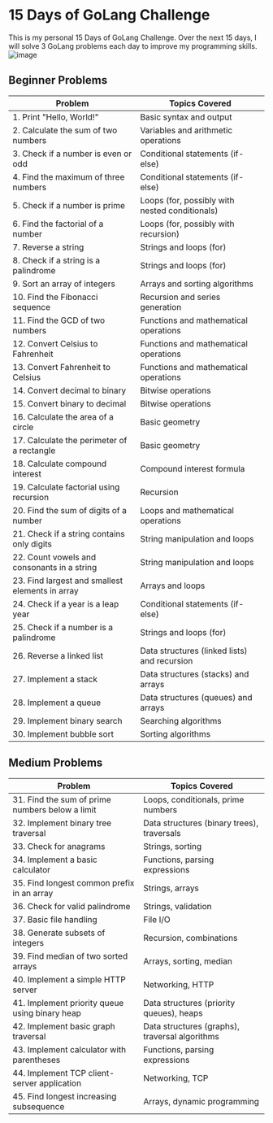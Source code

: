 # 15 Days of GoLang Challenge

This is my personal 15 Days of GoLang Challenge. Over the next 15 days, I will solve 3 GoLang problems each day to improve my programming skills.
![image](https://github.com/Varshan2003/15_days_Golang/assets/114146556/3a051cc4-58d5-4c85-8ad3-91ce5eed9995)

## Beginner Problems

| Problem                                           | Topics Covered                                     |
|---------------------------------------------------|----------------------------------------------------|
| 1. Print "Hello, World!"                          | Basic syntax and output                            |
| 2. Calculate the sum of two numbers               | Variables and arithmetic operations               |
| 3. Check if a number is even or odd               | Conditional statements (if-else)                   |
| 4. Find the maximum of three numbers              | Conditional statements (if-else)                   |
| 5. Check if a number is prime                     | Loops (for, possibly with nested conditionals)     |
| 6. Find the factorial of a number                 | Loops (for, possibly with recursion)               |
| 7. Reverse a string                               | Strings and loops (for)                            |
| 8. Check if a string is a palindrome              | Strings and loops (for)                            |
| 9. Sort an array of integers                      | Arrays and sorting algorithms                      |
| 10. Find the Fibonacci sequence                   | Recursion and series generation                    |
| 11. Find the GCD of two numbers                   | Functions and mathematical operations              |
| 12. Convert Celsius to Fahrenheit                 | Functions and mathematical operations              |
| 13. Convert Fahrenheit to Celsius                 | Functions and mathematical operations              |
| 14. Convert decimal to binary                     | Bitwise operations                                 |
| 15. Convert binary to decimal                     | Bitwise operations                                 |
| 16. Calculate the area of a circle                | Basic geometry                                     |
| 17. Calculate the perimeter of a rectangle        | Basic geometry                                     |
| 18. Calculate compound interest                   | Compound interest formula                          |
| 19. Calculate factorial using recursion          | Recursion                                          |
| 20. Find the sum of digits of a number            | Loops and mathematical operations                  |
| 21. Check if a string contains only digits        | String manipulation and loops                      |
| 22. Count vowels and consonants in a string       | String manipulation and loops                      |
| 23. Find largest and smallest elements in array   | Arrays and loops                                   |
| 24. Check if a year is a leap year                | Conditional statements (if-else)                   |
| 25. Check if a number is a palindrome             | Strings and loops (for)                            |
| 26. Reverse a linked list                         | Data structures (linked lists) and recursion       |
| 27. Implement a stack                             | Data structures (stacks) and arrays                |
| 28. Implement a queue                             | Data structures (queues) and arrays                |
| 29. Implement binary search                       | Searching algorithms                               |
| 30. Implement bubble sort                         | Sorting algorithms                                 |



## Medium Problems

| Problem                                           | Topics Covered                                     |
|---------------------------------------------------|----------------------------------------------------|
| 31. Find the sum of prime numbers below a limit   | Loops, conditionals, prime numbers                |
| 32. Implement binary tree traversal               | Data structures (binary trees), traversals         |
| 33. Check for anagrams                            | Strings, sorting                                   |
| 34. Implement a basic calculator                 | Functions, parsing expressions                     |
| 35. Find longest common prefix in an array        | Strings, arrays                                    |
| 36. Check for valid palindrome                    | Strings, validation                                |
| 37. Basic file handling                           | File I/O                                           |
| 38. Generate subsets of integers                  | Recursion, combinations                            |
| 39. Find median of two sorted arrays              | Arrays, sorting, median                            |
| 40. Implement a simple HTTP server                | Networking, HTTP                                   |
| 41. Implement priority queue using binary heap    | Data structures (priority queues), heaps           |
| 42. Implement basic graph traversal               | Data structures (graphs), traversal algorithms     |
| 43. Implement calculator with parentheses         | Functions, parsing expressions                     |
| 44. Implement TCP client-server application       | Networking, TCP                                    |
| 45. Find longest increasing subsequence           | Arrays, dynamic programming                        |
